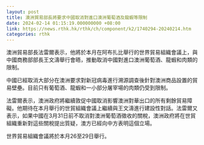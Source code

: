 ```yaml
---
layout: post
title: 澳洲貿易部長將要求中國取消對進口澳洲葡萄酒及龍蝦等限制
date: 2024-02-14 01:15:19.000000000 +08:00
link: https://news.rthk.hk/rthk/ch/component/k2/1740294-20240214.htm
categories: rthk
---
```


澳洲貿易部長法雷爾表示，他將於本月在阿布扎比舉行的世界貿易組織會議上，與中國商務部部長王文濤舉行會晤，推動取消中國對進口澳洲葡萄酒、龍蝦和肉類的限制。

中國已經取消大部分在澳洲要求對新冠病毒進行溯源調查後針對澳洲商品設置的貿易壁壘。目前只有葡萄酒、龍蝦和一小部分屠宰場的肉類仍受到限制。

法雷爾表示，澳洲政府將繼續敦促中國取消影響澳洲對華出口的所有剩餘貿易障礙。他期待在本月舉行的世貿組織會議上繼續與王文濤進行建設性對話。法雷爾又表示，如果中國在3月31日前不取消對澳洲葡萄酒徵收的關稅，澳洲政府將在世貿組織重新對這些關稅提出質疑，澳方已經向中方表明這個立場。

世界貿易組織會議將於本月26至29日舉行。
